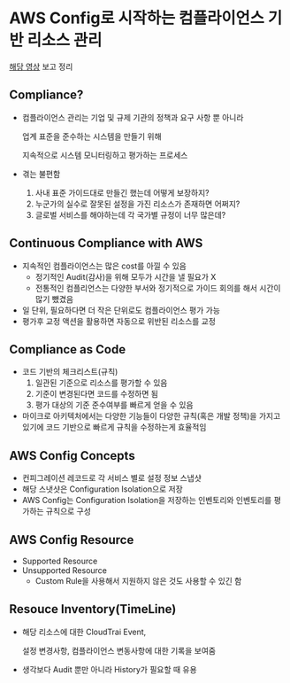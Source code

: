 # AWS Config로 시작하는 컴플라이언스 기반 리소스 관리

[해당 영상](https://www.youtube.com/watch?v=4VtMoNKx2tM) 보고 정리



## Compliance?

- 컴플라이언스 관리는 기업 및 규제 기관의 정책과 요구 사항 뿐 아니라 

  업계 표준을 준수하는 시스템을 만들기  위해

  지속적으로 시스템 모니터링하고 평가하는 프로세스

- 겪는 불편함
  1. 사내 표준 가이드대로 만들긴 했는데 어떻게 보장하지?
  2. 누군가의 실수로 잘못된 설정을 가진 리소스가 존재하면 어쩌지?
  3. 글로벌 서비스를 해야하는데 각 국가별 규정이 너무 많은데?



## Continuous Compliance with AWS

- 지속적인 컴플라이언스는 많은 cost를 아낄 수 있음
  - 정기적인 Audit(감사)을 위해 모두가 시간을 낼 필요가 X
  - 전통적인 컴플리언스는 다양한 부서와 정기적으로 가이드 회의를 해서 시간이 많기 뺐겼음
- 일 단위, 필요하다면 더 작은 단위로도 컴플라이언스 평가 가능
- 평가후 교정 액션을 활용하면 자동으로 위반된 리소스를 교정



## Compliance as Code

- 코드 기반의 체크리스트(규칙)
  1. 일관된 기준으로 리소스를 평가할 수 있음
  2. 기준이 변경된다면 코드를 수정하면 됨
  3. 평가 대상의 기준 준수여부를 빠르게 얻을 수 있음
- 마이크로 아키텍처에서는 다양한 기능들이 다양한 규칙(혹은 개발 정책)을 가지고 있기에 코드 기반으로 빠르게 규칙을 수정하는게 효율적임



## AWS Config Concepts

- 컨피그레이션 레코드로 각 서비스 별로 설정 정보 스냅샷
- 해당 스냇샷은 Configuration Isolation으로 저장
- AWS Config는 Configuration Isolation을 저장하는 인벤토리와 인벤토리를 평가하는 규칙으로 구성



## AWS Config Resource

- Supported Resource
- Unsupported Resource
  - Custom Rule을 사용해서 지원하지 않은 것도 사용할 수 있긴 함



## Resouce Inventory(TimeLine)

- 해당 리소스에 대한 CloudTrai Event,

  설정 변경사항, 컴플라이언스 변동사항에 대한 기록을 보여줌

- 생각보다 Audit 뿐만 아니라 History가 필요할 때 유용



















